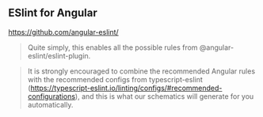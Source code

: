 ## ESlint for Angular

https://github.com/angular-eslint/

> Quite simply, this enables all the possible rules from @angular-eslint/eslint-plugin.

> It is strongly encouraged to combine the recommended Angular rules with the recommended configs from typescript-eslint (https://typescript-eslint.io/linting/configs/#recommended-configurations), and this is what our schematics will generate for you automatically.
